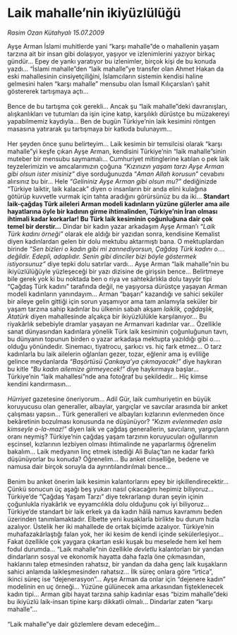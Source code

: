 # Laik mahalle’nin ikiyüzlülüğü

*Rasim Ozan Kütahyalı 15.07.2009*

<div class="taraf_structure_2col_1zq">
<div class="margen_n">



 <p>Ayşe Arman İslami muhitlerde yani “karşı mahalle”de o mahallenin yaşam tarzına ait bir insan gibi dolaşıyor, yaşıyor ve izlenimlerini yazıyor birkaç gündür... Epey de yankı yaratıyor bu izlenimler, birçok kişi de bu konuda yazdı... “İslami mahalle”den “laik mahalle”ye transfer olan Ahmet Hakan da eski mahallesinin cinsiyetçiliğini, İslamcıların sistemin kendisi haline gelmesini halen “karşı mahalle” mensubu olan İsmail Kılıçarslan’ı şahit göstererek tartışmaya açtı... <br/><br/>Bence de bu tartışma çok gerekli... Ancak şu “laik mahalle”deki davranışları, alışkanlıkları ve tutumları da işin içine katıp, karşılıklı dürüstçe bu müzakereyi yapabilmemiz kaydıyla... Ben de bugün Türkiye’nin laik kesimini röntgen masasına yatırarak şu tartışmaya bir katkıda bulunayım... <br/><br/>Her şeyden önce şunu belirteyim... Laik kesimin bir temsilcisi olarak “karşı mahalle”yi keşfe çıkan Ayşe Arman, kendisini Türkiye’nin “laik mahalle”sinin muteber bir mensubu saymamalı... Cumhuriyet mitinglerine katılan o pek laik teyzelerimizin ve amcalarımızın çoğuna <i>“Kızınızın yaşam tarzı Ayşe Arman gibi olsun ister misiniz”</i> diye sorduğunuzda “<i>Aman Allah korusun</i>” cevabını alırsınız bu bir... Hele <i>“Gelininiz Ayşe Arman gibi olsun mu?”</i> dediğinizde “Türkiye laiktir, laik kalacak” diyen o insanların bir anda elini kulağına götürüp kuvvetle vurmak için tahta aradığını görürsünüz bu da iki...<b> Standart laik-çağdaş Türk aileleri Arman modeli kadınların yüzüne gülerler ama aile hayatlarına öyle bir kadının girme ihtimalinden, Türkiye’nin İran olması ihtimali kadar korkarlar! Bu Türk laik kesiminin çoğunluğuna dair çok temel bir derstir...</b> Dindar bir kadın yazar arkadaşım Ayşe Arman’ı <i>“Laik Türk kadını örneği” </i>olarak ele aldığı bir yazıdan sonra, kendisine Kemalist diyen kadınlardan gelen bir dolu mektubu aktarmıştı bana. O mektuplardan birinde <i>“Sen bizleri o kadın gibi mi zannediyorsun, Çağdaş Türk kadını o.... değildir. Edepli, adaplıdır. Senin gibi dinciler bizi böyle göstermek istiyorsunuz”</i> diye tepki dolu satırlar vardı... Ayşe Arman “laik mahalle”nin bu ikiyüzlülüğüyle yüzleşeceği bir yazı dizisine de girişsin bence... Belirtmeye bile gerek yok ki bu noktada ben o riya ve sahtekârlıkla dolu tayyör tipi “Çağdaş Türk kadını” tarafında değil, ne yaşıyorsa dürüstçe yaşayan Arman modeli kadınların yanındayım... Arman “başarı” kazandığı ve sahici seküler bir aileye gelin gittiği için sorun yaşamıyor ama tam anlamıyla seküler bir yaşam tarzına sahip kadınlar bu ülkenin sabah akşam <i>laiklik, çağdaşlık, Atatürk</i> diyen mahallesinde alçakça bir ikiyüzlülükle karşılanıyor... Bu riyakârlık sebebiyle dramlar yaşayan ne Armanvari kadınlar var... Özellikle sanat dünyasından kadınlara yönelik Türk laik kesiminin çoğunluğunun tavrı, bu dünyanın topunun birden o yazar arkadaşa mektupta yazıldığı gibi o.... olduğu yönündedir. Sinemacı, tiyatrocu, şarkıcı vs. hiç fark etmez... O tarz kadınlarla bu laik ailelerin oğlanları gezer, tozar, eğlenir ama iş evliliğe gelince meydanlarda <i>“Başörtüsü Çankaya’ya çıkmayacak!”</i> diye haykıran bu kitle <i>“Bu kadın ailemize girmeyecek!”</i> diye haykırmaya başlar... Türkiye’nin “laik mahallesi”nde ana fotoğraf bu şekildedir... Hiç kimse kendini kandırmasın...<i> <br/><br/>Hürriyet</i> gazetesine öneriyorum... Adil Gür, laik cumhuriyetin en büyük koruyucusu olan generaller, albaylar, yargıçlar ve savcılar arasında bir anket çalışması yapsın... Türk generalleri ve albayları kızlarının evlenmeden önce bekâretinin bozulması konusunda ne düşünüyor? <i>“Kızım evlenmeden asla kimseyle o-la-maz!”</i> diyen laik ve çağdaş generallerin, savcıların, yargıçların oranı neymiş? Türkiye’nin çağdaş yaşam tarzının koruyucuları oğullarının eşcinsel, kızlarının lezbiyen olması ihtimalinde ne yaparlarmış öğrenelim bakalım... Laik medyanın linç etmek istediği Ali Bulaç’tan ne kadar farklı düşünüyorlar bu konuda? Öğrenelim... Bu anket cinselliğe, bedene ve namusa dair birçok soruyla da ayrıntılandırılmalı bence... <br/><br/>Benim bu anket önerim laik kesimin kalantorlarını epey bir işkillendirecektir... Çünkü sonucun üç aşağı beş yukarı nasıl çıkacağını hepimiz biliyoruz... Türkiye’de “Çağdaş Yaşam Tarzı” diye tekrarlanıp duran şeyin içinin çoğunlukla riyakârlık ve eyyamcılıkla dolu olduğunu çok iyi biliyoruz... Türkiye’de standart bir laik erkek ya da kadın hâlâ namus kavramını beden üzerinden tanımlamaktadır. Elbette yeni kuşaklarla birlikte bu durum hızla azalıyor. Üstelik her iki mahallede de ortak biçimde azalıyor. Türkiye’nin muhafazakârlaştığı falan yok, her iki kesim de kendi içinde sekülerleşiyor... Fakat özellikle çok yaygara çıkartan eski kuşak bu meselede hem kel hem fodul durumda... “Laik mahalle”nin özellikle <i>devletlu</i> kalantorları bir yandan dindarların sosyal ve ekonomik hayatta daha fazla öne çıkmasından, haklarını talep etmesinden rahatsız, bir yandan da daha genç laik kuşakların sahici anlamda laikleşmesinden rahatsız... İlk süreç onlara göre “irtica”, ikinci süreç ise “dejenerasyon”... Ayşe Arman da onlar için “dejenere kadın” modelinin en uç örneği... Yüzüne gülünecek ama arkasından fişteklenecek kadın tipi... Arman gibi hayat tarzına sahip kadınlar esas “bizim mahalle”deki bu ikiyüzlü laik-insan tipine karşı dikkatli olmalı... Dindarlar zaten “karşı mahalle”... <br/><br/>“Laik mahalle”ye dair gözlemlere devam edeceğim...</p>
<br/>
<br/>
<br/>



<br/>


<div id="taraf_not">
</div>

</div>


</div>

